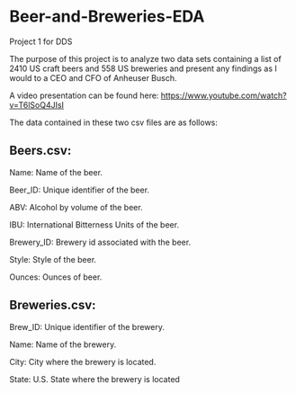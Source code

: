 # Beer-and-Breweries-EDA
Project 1 for DDS

The purpose of this project is to analyze two data sets containing a list of 2410 US craft beers and 558 US breweries and present any findings as 
I would to a CEO and CFO of Anheuser Busch. 

A video presentation can be found here: https://www.youtube.com/watch?v=T6lSoQ4JIsI

The data contained in these two csv files are as follows:

## Beers.csv:

Name: Name of the beer.

Beer_ID: Unique identifier of the beer.

ABV: Alcohol by volume of the beer.

IBU: International Bitterness Units of the beer.

Brewery_ID: Brewery id associated with the beer.

Style: Style of the beer.

Ounces: Ounces of beer.

## Breweries.csv:

Brew_ID: Unique identifier of the brewery.

Name: Name of the brewery.

City: City where the brewery is located.

State: U.S. State where the brewery is located
